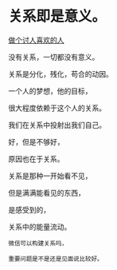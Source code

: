 # 关系即是意义。

[做个讨人喜欢的人](做个讨人喜欢的人.md)

没有关系，一切都没有意义。

关系是分化，残化，苟合的动因。

一个人的梦想，他的目标，

很大程度依赖于这个人的关系。

我们在关系中投射出我们自己。

好，但是不够好，

原因也在于关系。

关系是那种一开始看不见，

但是满满能看见的东西，

是感受到的，

关系中的能量流动。
```
微信可以构建关系吗，

重要问题是不是还是见面说比较好。
```
